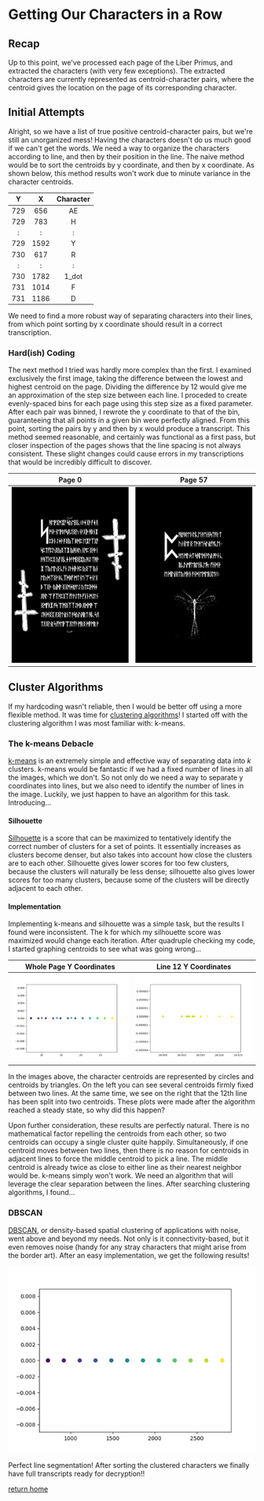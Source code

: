 # Getting Our Characters in a Row

## Recap

Up to this point, we've processed each page of the Liber Primus, and extracted the characters (with very few exceptions). The extracted characters are currently represented as centroid-character pairs, where the centroid gives the location on the page of its corresponding character.

## Initial Attempts

Alright, so we have a list of true positive centroid-character pairs, but we're still an unorganized mess! Having the characters doesn't do us much good if we can't get the words. We need a way to organize the characters according to line, and then by their position in the line. The naive method would be to sort the centroids by y coordinate, and then by x coordinate. As shown below, this method results won't work due to minute variance in the character centroids. 

|  Y  |  X  | Character |
|:---:|:---:|:---------:|
 729|  656| AE 
 729|  783| H 
 :|  :| :
 729| 1592| Y
 730|  617| R 
 :| :| :
 730| 1782| 1_dot
 731| 1014| F
 731| 1186| D

We need to find a more robust way of separating characters into their lines, from which point sorting by x coordinate should result in a correct transcription.

### Hard(ish) Coding

The next method I tried was hardly more complex than the first. I examined exclusively the first image, taking the difference between the lowest and highest centroid on the page. Dividing the difference by 12 would give me an approximation of the step size between each line. I proceded to create evenly-spaced bins for each page using this step size as a fixed parameter. After each pair was binned, I rewrote the y coordinate to that of the bin, guaranteeing that all points in a given bin were perfectly aligned. From this point, sorting the pairs by y and then by x would produce a transcript. This method seemed reasonable, and certainly was functional as a first pass, but closer inspection of the pages shows that the line spacing is not always consistent. These slight changes could cause errors in my transcriptions that would be incredibly difficult to discover.

 Page 0 | Page 57
:------:|:-------:
![page 0](https://raw.githubusercontent.com/ralphatobe/cicada-3301/master/docs/img/0_original.png "Page 0") | ![page 57](https://raw.githubusercontent.com/ralphatobe/cicada-3301/master/docs/img/57_original.png "Page 57")

## Cluster Algorithms

If my hardcoding wasn't reliable, then I would be better off using a more flexible method. It was time for [clustering algorithms](https://en.wikipedia.org/wiki/Cluster_analysis)! I started off with the clustering algorithm I was most familiar with: k-means.

### The k-means Debacle

[k-means](https://en.wikipedia.org/wiki/K-means_clustering) is an extremely simple and effective way of separating data into *k* clusters. k-means would be fantastic if we had a fixed number of lines in all the images, which we don't. So not only do we need a way to separate y coordinates into lines, but we also need to identify the number of lines in the image. Luckily, we just happen to have an algorithm for this task. Introducing...

#### Silhouette

[Silhouette](https://en.wikipedia.org/wiki/Silhouette_(clustering)) is a score that can be maximized to tentatively identify the correct number of clusters for a set of points. It essentially increases as clusters become denser, but also takes into account how close the clusters are to each other. Silhouette gives lower scores for too few clusters, because the clusters will naturally be less dense; silhouette also gives lower scores for too many clusters, because some of the clusters will be directly adjacent to each other.

#### Implementation

Implementing k-means and silhouette was a simple task, but the results I found were inconsistent. The k for which my silhouette score was maximized would change each iteration. After quadruple checking my code, I started graphing centroids to see what was going wrong...

 Whole Page Y Coordinates | Line 12 Y Coordinates
:------:|:-------:
![k-means](https://raw.githubusercontent.com/ralphatobe/cicada-3301/master/docs/img/k_means.png "k-means") | ![k-means zoom](https://raw.githubusercontent.com/ralphatobe/cicada-3301/master/docs/img/k_means_zoom.png "k-means Zoom")

In the images above, the character centroids are represented by circles and centroids by triangles. On the left you can see several centroids firmly fixed between two lines. At the same time, we see on the right that the 12th line has been split into two centroids. These plots were made after the algorithm reached a steady state, so why did this happen?

Upon further consideration, these results are perfectly natural. There is no mathematical factor repelling the centroids from each other, so two centroids can occupy a single cluster quite happily. Simultaneously, if one centroid moves between two lines, then there is no reason for centroids in adjacent lines to force the middle centroid to pick a line. The middle centroid is already twice as close to either line as their nearest neighbor would be. k-means simply won't work. We need an algorithm that will leverage the clear separation between the lines. After searching clustering algorithms, I found...

### DBSCAN

[DBSCAN](https://en.wikipedia.org/wiki/DBSCAN), or density-based spatial clustering of applications with noise, went above and beyond my needs. Not only is it connectivity-based, but it even removes noise (handy for any stray characters that might arise from the border art). After an easy implementation, we get the following results!

![dbscan](https://raw.githubusercontent.com/ralphatobe/cicada-3301/master/docs/img/dbscan.png "DBSCAN")

Perfect line segmentation! After sorting the clustered characters we finally have full transcripts ready for decryption!!

[return home](index.md)
